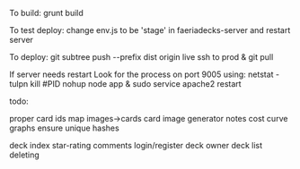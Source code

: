 To build:
grunt build

To test deploy:
change env.js to be 'stage' in faeriadecks-server and restart server

To deploy:
git subtree push --prefix dist origin live
ssh to prod & git pull

If server needs restart
Look for the process on port 9005 using: netstat -tulpn
kill #PID
nohup node app &
sudo service apache2 restart


todo:

proper card ids
map images->cards
card image generator
notes
cost curve graphs
ensure unique hashes

deck index
star-rating
comments
login/register
deck owner
deck list
deleting
